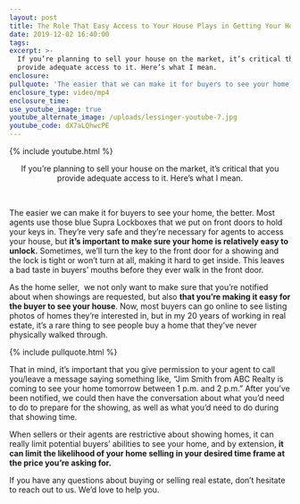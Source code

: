 ```yaml
---
layout: post
title: The Role That Easy Access to Your House Plays in Getting Your Home Sold
date: 2019-12-02 16:40:00
tags:
excerpt: >-
  If you’re planning to sell your house on the market, it’s critical that you
  provide adequate access to it. Here’s what I mean.
enclosure:
pullquote: 'The easier that we can make it for buyers to see your home, the better.'
enclosure_type: video/mp4
enclosure_time:
use_youtube_image: true
youtube_alternate_image: /uploads/lessinger-youtube-7.jpg
youtube_code: dX7aLQhwcPE
---
```


{% include youtube.html %}

<center>If you&rsquo;re planning to sell your house on the market, it&rsquo;s critical that you provide adequate access to it. Here&rsquo;s what I mean.</center>

&nbsp;

The easier we can make it for buyers to see your home, the better. Most agents use those blue Supra Lockboxes that we put on front doors to hold your keys in. They’re very safe and they’re necessary for agents to access your house, but **it’s important to make sure your home is relatively easy to unlock.** Sometimes, we’ll turn the key to the front door for a showing and the lock is tight or won’t turn at all, making it hard to get inside. This leaves a bad taste in buyers’ mouths before they ever walk in the front door.

As the home seller,&nbsp; we not only want to make sure that you’re notified about when showings are requested, but also **that you’re making it easy for the buyer to see your house**. Now, most buyers can go online to see listing photos of homes they’re interested in, but in my 20 years of working in real estate, it’s a rare thing to see people buy a home that they’ve never physically walked through.

{% include pullquote.html %}

That in mind, it’s important that you give permission to your agent to call you/leave a message saying something like, “Jim Smith from ABC Realty is coming to see your home tomorrow between 1 p.m. and 2 p.m.” After you’ve been notified, we could then have the conversation about what you’d need to do to prepare for the showing, as well as what you’d need to do during that showing time.

When sellers or their agents are restrictive about showing homes, it can really limit potential buyers’ abilities to see your home, and by extension, **it can limit the likelihood of your home selling in your desired time frame at the price you’re asking for.**

If you have any questions about buying or selling real estate, don’t hesitate to reach out to us. We’d love to help you.